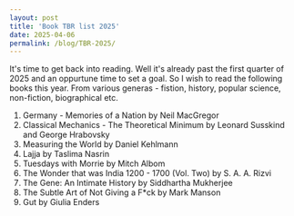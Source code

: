 ```yaml
---
layout: post
title: 'Book TBR list 2025'
date: 2025-04-06
permalink: /blog/TBR-2025/
---
```


It's time to get back into reading. Well it's already past the first quarter of 2025 and an oppurtune time to set a goal. So I wish to read the following books this year. From various generas - fistion, history, popular science, non-fiction, biographical etc.

1. Germany - Memories of a Nation by Neil MacGregor
2. Classical Mechanics - The Theoretical Minimum by Leonard Susskind and George Hrabovsky
3. Measuring the World by Daniel Kehlmann
4. Lajja by Taslima Nasrin
5. Tuesdays with Morrie by Mitch Albom
6. The Wonder that was India 1200 - 1700 (Vol. Two) by S. A. A. Rizvi
7. The Gene: An Intimate History by Siddhartha Mukherjee
8. The Subtle Art of Not Giving a F*ck by Mark Manson
9. Gut by Giulia Enders